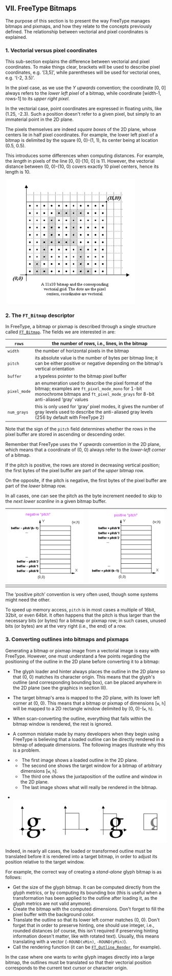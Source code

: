 ## VII. FreeType Bitmaps

The purpose of this section is to present the way     FreeType manages bitmaps and pixmaps, and how they relate     to the concepts previously defined.  The relationship     between vectorial and pixel coordinates is explained.

### 1. Vectorial versus pixel     coordinates

This sub-section explains the difference between     vectorial and pixel coordinates.  To make things clear,     brackets will be used to describe pixel coordinates,     e.g. ‘[3,5]’, while parentheses will be used     for vectorial ones, e.g. ‘(-2, 3.5)’.

In the pixel case, as we use the *Y upwards*     convention; the coordinate [0, 0] always refers to     the *lower left pixel* of a bitmap, while     coordinate [width-1, rows-1] to its *upper right     pixel*.

In the vectorial case, point coordinates are expressed in     floating units, like (1.25, -2.3).  Such a position     doesn't refer to a given pixel, but simply to an     immaterial point in the 2D plane.

The pixels themselves are indeed *square boxes* of     the 2D plane, whose centers lie in half pixel coordinates.     For example, the lower left pixel of a bitmap is delimited     by the square (0, 0)-(1, 1), its center being at     location (0.5, 0.5).

This introduces some differences when computing     distances.  For example, the *length* in pixels of     the line [0, 0]-[10, 0] is 11.  However,     the vectorial distance between (0, 0)-(10, 0)     covers exactly 10 pixel centers, hence its length     is 10.

​	    ![bitmap and vector grid](grid_1.png)   

### 2. The `FT_Bitmap` descriptor

In FreeType, a bitmap or pixmap is described through a   single structure   called [`FT_Bitmap`](../reference/ft2-basic_types.md#ft_bitmap).   The fields we are interested in are:

| `rows`       | the number of rows, i.e., lines, in the bitmap               |
| ------------ | ------------------------------------------------------------ |
| `width`      | the number of horizontal pixels in the bitmap                |
| `pitch`      | its absolute value is the number of bytes per bitmap 	line; it can be either positive or negative depending 	on the bitmap's vertical orientation |
| `buffer`     | a typeless pointer to the bitmap pixel buffer                |
| `pixel_mode` | an enumeration used to describe the pixel format of 	the bitmap; examples 	are `ft_pixel_mode_mono` for 1-bit 	monochrome bitmaps 	and `ft_pixel_mode_grays` for 8-bit 	anti-aliased ‘gray’ values |
| `num_grays`  | this is only used for ‘gray’ pixel modes, 	it gives the number of gray levels used to describe 	the anti-aliased gray levels (256 by default with 	FreeType 2) |

Note that the sign of the `pitch` field     determines whether the rows in the pixel buffer are stored     in ascending or descending order.

Remember that FreeType uses the *Y upwards*     convention in the 2D plane, which means that a coordinate     of (0, 0) always refer to the *lower-left     corner* of a bitmap.

If the pitch is positive, the rows are stored in     decreasing vertical position; the first bytes of the pixel     buffer are part of the *upper* bitmap row.

On the opposite, if the pitch is negative, the first     bytes of the pixel buffer are part of the *lower*     bitmap row.

In all cases, one can see the pitch as the byte increment     needed to skip to the *next lower scanline* in a     given bitmap buffer.

| ![negative 'pitch'](up_flow.png) | ![positive 'pitch'](down_flow.png) |
| ------------------------------------------------------------ | ------------------------------------------------------------ |
|                                                              |                                                              |

The ‘positive pitch’ convention is very often     used, though some systems might need the other.

To speed up memory access, `pitch` is in most            cases a multiple of 16bit, 32bit, or even 64bit.  It often            happens that the pitch is thus larger than the necessary            bits (or bytes) for a bitmap or pixmap row; in such cases,            unused bits (or bytes) are at the very right (i.e., the            end) of a row.

### 3. Converting outlines into bitmaps and     pixmaps

Generating a bitmap or pixmap image from a vectorial     image is easy with FreeType.  However, one must understand     a few points regarding the positioning of the outline in     the 2D plane before converting it to a bitmap:

- The glyph loader and hinter always places the outline 	in the 2D plane so that (0, 0) matches its 	character origin.  This means that the glyph's outline 	(and corresponding bounding box), can be placed 	anywhere in the 2D plane (see the graphics in 	section III).

- The target bitmap's area is mapped to the 2D plane, 	with its lower left corner at (0, 0).  This means 	that a bitmap or pixmap of dimensions 	[`w`, `h`] will be mapped to a 2D 	rectangle window delimited by 	(0, 0)-(`w`, `h`).

- When scan-converting the outline, everything that 	falls within the bitmap window is rendered, the rest 	is ignored.

- A common mistake made by many developers when they       begin using FreeType is believing that a loaded outline       can be directly rendered in a bitmap of adequate       dimensions.  The following images illustrate why this is       a problem.

- - ​		The first image shows a loaded outline in the 2D 	plane.              
  - ​		The second one shows the target window for a bitmap of 	arbitrary dimensions [`w`, `h`].              
  - ​		The third one shows the juxtaposition of the outline 	and window in the 2D plane.              
  - ​		The last image shows what will really be rendered in 	the bitmap.              

- ​              ![clipping algorithm](clipping.png)     

Indeed, in nearly all cases, the loaded or transformed     outline must be translated before it is rendered into a     target bitmap, in order to adjust its position relative to     the target window.

For example, the correct way of creating     a *stand-alone* glyph bitmap is as follows:

- Get the size of the glyph bitmap.  It can be computed 	directly from the glyph metrics, or by computing its 	bounding box (this is useful when a transformation has 	been applied to the outline after loading it, as the 	glyph metrics are not valid anymore).
- Create the bitmap with the computed dimensions. 	Don't forget to fill the pixel buffer with the 	background color.
- Translate the outline so that its lower left corner 	matches (0, 0).  Don't forget that in order to 	preserve hinting, one should use integer, i.e., 	rounded distances (of course, this isn't required if 	preserving hinting information doesn't matter, like 	with rotated text).  Usually, this means translating 	with a vector 	(`-ROUND(xMin)`, `-ROUND(yMin)`).
- Call the rendering function (it can be 	[`FT_Outline_Render`](../reference/ft2-outline_processing.md#ft_outline_render), 	for example).

In the case where one wants to write glyph images     directly into a large bitmap, the outlines must be     translated so that their vectorial position corresponds to     the current text cursor or character origin.